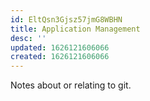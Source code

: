 ```yaml
---
id: EltQsn3Gjsz57jmG8WBHN
title: Application Management
desc: ''
updated: 1626121606066
created: 1626121606066
---
```


Notes about or relating to git.

